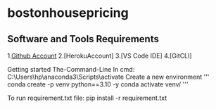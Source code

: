 # bostonhousepricing

## Software and Tools Requirements
1.[Github Account](https://github.com/arpita0502)
2.[HerokuAccount]
3.[VS Code IDE]
4.[GitCLI]

Getting started The-Command-Line
In cmd:
C:\Users\hp\anaconda3\Scripts\activate
Create a new environment
'''
conda create -p venv python==3.10 -y
conda activate venv/
'''

To run requirement.txt file:
pip install -r requirement.txt